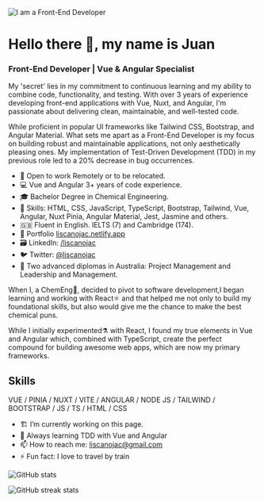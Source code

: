 ![I am a Front-End Developer](https://github.com/liscanojac/liscanojac/blob/main/github_banner.png)

# Hello there 👋, my name is Juan

### Front-End Developer | Vue & Angular Specialist

My 'secret' lies in my commitment to continuous learning and my ability to combine code, functionality, and testing. With over 3 years of experience developing front-end applications with Vue, Nuxt, and Angular, I'm passionate about delivering clean, maintainable, and well-tested code.

While proficient in popular UI frameworks like Tailwind CSS, Bootstrap, and Angular Material. What sets me apart as a Front-End Developer is my focus on building robust and maintainable applications, not only aesthetically pleasing ones. My implementation of Test-Driven Development (TDD) in my previous role led to a 20% decrease in bug occurrences.

- :electric_plug: Open to work Remotely or to be relocated.
- :computer: Vue and Angular 3+ years of code experience.
- :mortar_board: Bachelor Degree in Chemical Engineering.
- :muscle: Skills: HTML, CSS, JavaScript, TypeScript, Bootstrap, Tailwind, Vue, Angular, Nuxt Pinia, Angular Material, Jest, Jasmine and others.
- :gb: Fluent in English. IELTS (7) and Cambridge (174).
- :briefcase: Portfolio [liscanojac.netlify.app](https://liscanojac.netlify.app/)
- :card_file_box: LinkedIn: [/liscanojac](https://www.linkedin.com/in/liscanojac/)
- :bird: Twitter: [@liscanojac](https://twitter.com/liscanojac)
- :koala: Two advanced diplomas in Australia: Project Management and Leadership and Management.

When I, a ChemEng🥼, decided to pivot to software development,I began learning and working with React:atom_symbol: and that helped me not only to build my foundational skills, but also would give me the chance to make the best chemical puns.

While I initially experimented⚗️ with React, I found my true elements in Vue and Angular which, combined with TypeScript, create the perfect compound for building awesome web apps, which are now my primary frameworks.

## Skills

VUE / PINIA / NUXT / VITE / ANGULAR / NODE JS / TAILWIND / BOOTSTRAP / JS / TS / HTML / CSS

- 🏗️ I’m currently working on this page.
- 🌱 Always learning TDD with Vue and Angular
- 📫 How to reach me: liscanojac@gmail.com
- ⚡ Fun fact: I love to travel by train

![GitHub stats](https://github-readme-stats.vercel.app/api?username=liscanojac&show_icons=true)

![GitHub streak stats](https://github-readme-streak-stats.herokuapp.com/?user=liscanojac)
